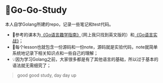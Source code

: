 # 📔Go-Go-Study
<p></p>

本人自学Golang所建的repo，记录一些笔记和test代码。
* 📖参考的课本为<a href="https://github.com/Xuhy0826/Golang-Study/blob/master/resource/Get.Programming.Go.Nathan.Youngman.pdf">《Go语言趣学指南》</a>（网上我只找到英文版的）和<a href="https://github.com/Xuhy0826/Golang-Study/blob/master/resource/Go IN Action.pdf">《Go语言实战》</a>；
* 📓每个lesson也就包含一份源码和一份note，源码就是实验代码，note就简单系统地记录下相关知识点和一些自己的理解； 
* 💡因为学习Golang之前，大家很多都是有了其他语言的基础，所以过于基本的语法就无需细究了；

> good good study, day day up
